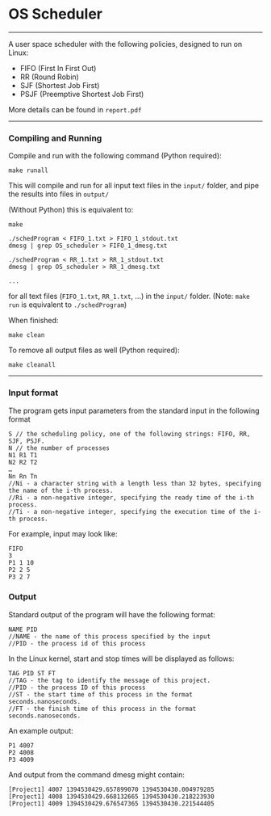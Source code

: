 # OS Scheduler
<hr>

A user space scheduler with the following policies, designed to run on Linux:

- FIFO (First In First Out)
- RR (Round Robin)
- SJF (Shortest Job First)
- PSJF (Preemptive Shortest Job First)

More details can be found in `report.pdf`

<hr>

### Compiling and Running

Compile and run with the following command (Python required):
```
make runall
```
This will compile and run for all input text files in the `input/` folder, and pipe the results into files in `output/`


(Without Python) this is equivalent to:
```
make

./schedProgram < FIFO_1.txt > FIFO_1_stdout.txt
dmesg | grep OS_scheduler > FIFO_1_dmesg.txt

./schedProgram < RR_1.txt > RR_1_stdout.txt
dmesg | grep OS_scheduler > RR_1_dmesg.txt

...
```
for all text files (`FIFO_1.txt`, `RR_1.txt`, ...) in the `input/` folder. (Note: `make run` is equivalent to `./schedProgram`)

When finished:
```
make clean
```

To remove all output files as well (Python required):
```
make cleanall
```


<hr>

### Input format

The program gets input parameters from the standard input in the following format
```
S // the scheduling policy, one of the following strings: FIFO, RR, SJF, PSJF.
N // the number of processes
N1 R1 T1
N2 R2 T2
…
Nn Rn Tn
//Ni - a character string with a length less than 32 bytes, specifying the name of the i-th process.
//Ri - a non-negative integer, specifying the ready time of the i-th process.
//Ti - a non-negative integer, specifying the execution time of the i-th process.
```

For example, input may look like:
```
FIFO
3
P1 1 10
P2 2 5
P3 2 7
```


### Output

Standard output of the program will have the following format:
```
NAME PID
//NAME - the name of this process specified by the input
//PID - the process id of this process
```

In the Linux kernel, start and stop times will be displayed as follows:
```
TAG PID ST FT
//TAG - the tag to identify the message of this project.
//PID - the process ID of this process
//ST - the start time of this process in the format seconds.nanoseconds.
//FT - the finish time of this process in the format seconds.nanoseconds.
```

An example output:
```
P1 4007
P2 4008
P3 4009
```

And output from the command dmesg might contain:
```
[Project1] 4007 1394530429.657899070 1394530430.004979285
[Project1] 4008 1394530429.668132665 1394530430.218223930
[Project1] 4009 1394530429.676547365 1394530430.221544405
```
